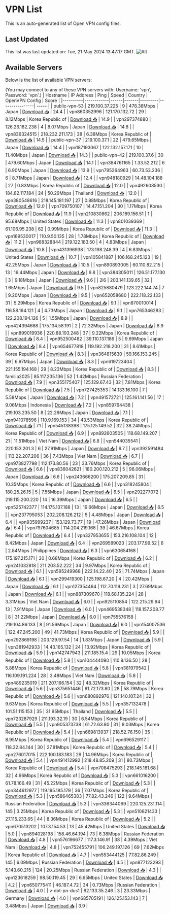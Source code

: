 # VPN List

This is an auto-generated list of Open VPN config files.

## Last Updated

This list was last updated on: Tue, 21 May 2024 13:47:17 GMT.
![Alt](https://repobeats.axiom.co/api/embed/186b98318ef1479477931607c1ad7d823f12451f.svg "Repobeats analytics image")

## Available Servers

Below is the list of available VPN servers:

(You may connect to any of these VPN servers with: Username: 'vpn', Password: 'vpn'.)
| Hostname | IP Address | Ping | Speed | Country | OpenVPN Config | Score |
|----------|------------|------|-------|---------|----------------| ----- |
| public-vpn-53 | 219.100.37.225 | 9 | 478.38Mbps | Japan | [Download 📥](./configs/server_0_JP.ovpn) | 24.4 |
| vpn860352996 | 121.170.132.72 | 29 | 8.12Mbps | Korea Republic of | [Download 📥](./configs/server_1_KR.ovpn) | 14.9 |
| vpn297374880 | 126.26.182.238 | 4 | 8.07Mbps | Japan | [Download 📥](./configs/server_2_JP.ovpn) | 14.8 |
| vpn836324515 | 218.232.211.173 | 38 | 6.38Mbps | Korea Republic of | [Download 📥](./configs/server_3_KR.ovpn) | 14.5 |
| public-vpn-37 | 219.100.37.1 | 22 | 479.65Mbps | Japan | [Download 📥](./configs/server_4_JP.ovpn) | 14.4 |
| vpn187193067 | 122.132.157.171 | 10 | 11.40Mbps | Japan | [Download 📥](./configs/server_5_JP.ovpn) | 14.3 |
| public-vpn-42 | 219.100.37.6 | 30 | 479.60Mbps | Japan | [Download 📥](./configs/server_6_JP.ovpn) | 14.1 |
| vpn384761165 | 1.33.52.212 | 6 | 6.90Mbps | Japan | [Download 📥](./configs/server_7_JP.ovpn) | 13.9 |
| vpn795264963 | 60.73.53.236 | 6 | 8.71Mbps | Japan | [Download 📥](./configs/server_8_JP.ovpn) | 12.4 |
| vpn948180929 | 14.48.104.188 | 27 | 0.83Mbps | Korea Republic of | [Download 📥](./configs/server_9_KR.ovpn) | 12.0 |
| vpn492608530 | 184.82.117.184 | 24 | 50.29Mbps | Thailand | [Download 📥](./configs/server_10_TH.ovpn) | 12.0 |
| vpn380548616 | 218.145.181.197 | 27 | 0.88Mbps | Korea Republic of | [Download 📥](./configs/server_11_KR.ovpn) | 12.0 |
| vpn709750107 | 14.47.151.204 | 30 | 1.17Mbps | Korea Republic of | [Download 📥](./configs/server_12_KR.ovpn) | 11.9 |
| vpn210830862 | 206.189.156.51 | 1 | 95.68Mbps | United States | [Download 📥](./configs/server_13_US.ovpn) | 11.3 |
| vpn801039369 | 61.106.95.238 | 62 | 0.99Mbps | Korea Republic of | [Download 📥](./configs/server_14_KR.ovpn) | 11.3 |
| vpn169530017 | 110.9.50.135 | 28 | 1.78Mbps | Korea Republic of | [Download 📥](./configs/server_15_KR.ovpn) | 11.2 |
| vpn988328844 | 219.122.183.50 | 4 | 4.83Mbps | Japan | [Download 📥](./configs/server_16_JP.ovpn) | 10.8 |
| vpn431396938 | 173.198.248.39 | 4 | 6.83Mbps | United States | [Download 📥](./configs/server_17_US.ovpn) | 10.7 |
| vpn105841887 | 106.168.245.123 | 19 | 42.25Mbps | Japan | [Download 📥](./configs/server_18_JP.ovpn) | 10.5 |
| vpn890893005 | 60.110.82.215 | 13 | 16.44Mbps | Japan | [Download 📥](./configs/server_19_JP.ovpn) | 9.8 |
| vpn384305011 | 126.51.177.130 | 3 | 9.18Mbps | Japan | [Download 📥](./configs/server_20_JP.ovpn) | 9.6 |
| 2i6 | 203.141.139.65 | 32 | 1.65Mbps | Japan | [Download 📥](./configs/server_21_JP.ovpn) | 9.5 |
| vpn825880479 | 123.222.144.74 | 7 | 9.20Mbps | Japan | [Download 📥](./configs/server_22_JP.ovpn) | 9.5 |
| vpn652058680 | 222.118.22.133 | 31 | 5.29Mbps | Korea Republic of | [Download 📥](./configs/server_23_KR.ovpn) | 9.1 |
| vpn870010014 | 116.58.164.121 | 4 | 4.73Mbps | Japan | [Download 📥](./configs/server_24_JP.ovpn) | 9.1 |
| vpn765346283 | 122.208.194.126 | 5 | 1.55Mbps | Japan | [Download 📥](./configs/server_25_JP.ovpn) | 8.9 |
| vpn424394688 | 175.134.58.191 | 2 | 72.32Mbps | Japan | [Download 📥](./configs/server_26_JP.ovpn) | 8.9 |
| vpn899019936 | 220.88.193.248 | 37 | 9.22Mbps | Korea Republic of | [Download 📥](./configs/server_27_KR.ovpn) | 8.4 |
| vpn952500482 | 39.110.137.186 | 5 | 9.69Mbps | Japan | [Download 📥](./configs/server_28_JP.ovpn) | 8.4 |
| vpn654677818 | 119.192.218.200 | 31 | 8.61Mbps | Korea Republic of | [Download 📥](./configs/server_29_KR.ovpn) | 8.3 |
| vpn364815630 | 59.166.153.245 | 39 | 6.97Mbps | Japan | [Download 📥](./configs/server_30_JP.ovpn) | 8.3 |
| vpn619723404 | 221.155.194.168 | 29 | 8.23Mbps | Korea Republic of | [Download 📥](./configs/server_31_KR.ovpn) | 8.3 |
| familia2025 | 85.117.235.136 | 52 | 1.42Mbps | Russian Federation | [Download 📥](./configs/server_32_RU.ovpn) | 7.9 |
| vpn355175407 | 125.129.67.43 | 32 | 7.81Mbps | Korea Republic of | [Download 📥](./configs/server_33_KR.ovpn) | 7.5 |
| vpn727425353 | 14.133.16.100 | 7 | 5.58Mbps | Japan | [Download 📥](./configs/server_34_JP.ovpn) | 7.2 |
| vpn491572721 | 125.161.141.56 | 17 | 9.06Mbps | Indonesia | [Download 📥](./configs/server_35_ID.ovpn) | 7.2 |
| vpn859764438 | 219.103.235.50 | 8 | 22.26Mbps | Japan | [Download 📥](./configs/server_36_JP.ovpn) | 7.1 |
| vpn941078596 | 110.9.169.153 | 34 | 43.53Mbps | Korea Republic of | [Download 📥](./configs/server_37_KR.ovpn) | 7.1 |
| vpn545138398 | 175.125.149.52 | 32 | 38.24Mbps | Korea Republic of | [Download 📥](./configs/server_38_KR.ovpn) | 6.9 |
| vpn892603505 | 118.68.149.207 | 21 | 11.51Mbps | Viet Nam | [Download 📥](./configs/server_39_VN.ovpn) | 6.8 |
| vpn544035541 | 220.153.201.3 | 6 | 27.91Mbps | Japan | [Download 📥](./configs/server_40_JP.ovpn) | 6.7 |
| vpn392591484 | 113.22.207.206 | 36 | 7.43Mbps | Viet Nam | [Download 📥](./configs/server_41_VN.ovpn) | 6.7 |
| vpn973827798 | 112.173.80.56 | 23 | 33.76Mbps | Korea Republic of | [Download 📥](./configs/server_42_KR.ovpn) | 6.6 |
| vpn836042621 | 180.200.120.212 | 5 | 96.06Mbps | Japan | [Download 📥](./configs/server_43_JP.ovpn) | 6.6 |
| vpn243666200 | 175.207.209.85 | 31 | 10.35Mbps | Korea Republic of | [Download 📥](./configs/server_44_KR.ovpn) | 6.6 |
| vpn318245804 | 180.25.26.15 | 5 | 7.55Mbps | Japan | [Download 📥](./configs/server_45_JP.ovpn) | 6.5 |
| vpn292277072 | 219.115.200.220 | 14 | 16.39Mbps | Japan | [Download 📥](./configs/server_46_JP.ovpn) | 6.5 |
| vpn525742377 | 114.175.137.188 | 13 | 19.66Mbps | Japan | [Download 📥](./configs/server_47_JP.ovpn) | 6.5 |
| vpn237795053 | 202.208.126.212 | 5 | 4.48Mbps | Japan | [Download 📥](./configs/server_48_JP.ovpn) | 6.4 |
| vpn935999237 | 153.129.73.77 | 19 | 47.26Mbps | Japan | [Download 📥](./configs/server_49_JP.ovpn) | 6.4 |
| vpn797604685 | 114.204.219.168 | 39 | 46.67Mbps | Korea Republic of | [Download 📥](./configs/server_50_KR.ovpn) | 6.4 |
| vpn327953655 | 153.216.108.104 | 12 | 8.42Mbps | Japan | [Download 📥](./configs/server_51_JP.ovpn) | 6.4 |
| vpn269589023 | 203.177.99.52 | 6 | 2.84Mbps | Philippines | [Download 📥](./configs/server_52_PH.ovpn) | 6.3 |
| vpn630654168 | 175.197.215.171 | 30 | 0.68Mbps | Korea Republic of | [Download 📥](./configs/server_53_KR.ovpn) | 6.2 |
| vpn241032818 | 211.203.52.222 | 34 | 9.97Mbps | Korea Republic of | [Download 📥](./configs/server_54_KR.ovpn) | 6.1 |
| vpn595249968 | 222.14.22.40 | 25 | 71.74Mbps | Japan | [Download 📥](./configs/server_55_JP.ovpn) | 6.1 |
| vpn299419300 | 125.198.67.20 | 4 | 20.42Mbps | Japan | [Download 📥](./configs/server_56_JP.ovpn) | 6.1 |
| vpn127354464 | 112.70.119.231 | 3 | 27.69Mbps | Japan | [Download 📥](./configs/server_57_JP.ovpn) | 6.1 |
| vpn887309670 | 118.68.135.224 | 28 | 3.31Mbps | Viet Nam | [Download 📥](./configs/server_58_VN.ovpn) | 6.0 |
| vpn925110854 | 122.215.29.94 | 13 | 7.91Mbps | Japan | [Download 📥](./configs/server_59_JP.ovpn) | 6.0 |
| vpn469538348 | 118.157.208.77 | 8 | 31.22Mbps | Japan | [Download 📥](./configs/server_60_JP.ovpn) | 6.0 |
| vpn755576158 | 219.104.86.133 | 8 | 91.56Mbps | Japan | [Download 📥](./configs/server_61_JP.ovpn) | 6.0 |
| vpn154007536 | 122.47.245.200 | 49 | 41.73Mbps | Korea Republic of | [Download 📥](./configs/server_62_KR.ovpn) | 5.9 |
| vpn292869198 | 203.129.97.54 | 14 | 1.83Mbps | Japan | [Download 📥](./configs/server_63_JP.ovpn) | 5.9 |
| vpn381942933 | 14.43.165.132 | 24 | 13.92Mbps | Korea Republic of | [Download 📥](./configs/server_64_KR.ovpn) | 5.9 |
| vpn142747943 | 211.185.15.4 | 29 | 10.05Mbps | Korea Republic of | [Download 📥](./configs/server_65_KR.ovpn) | 5.8 |
| vpn104444090 | 110.8.136.50 | 28 | 5.88Mbps | Korea Republic of | [Download 📥](./configs/server_66_KR.ovpn) | 5.8 |
| vpn381979542 | 116.109.191.224 | 28 | 3.48Mbps | Viet Nam | [Download 📥](./configs/server_67_VN.ovpn) | 5.8 |
| vpn489235019 | 211.207.166.154 | 32 | 48.32Mbps | Korea Republic of | [Download 📥](./configs/server_68_KR.ovpn) | 5.6 |
| vpn375651446 | 61.72.173.80 | 28 | 58.79Mbps | Korea Republic of | [Download 📥](./configs/server_69_KR.ovpn) | 5.6 |
| vpn680892976 | 121.140.107.24 | 32 | 9.63Mbps | Korea Republic of | [Download 📥](./configs/server_70_KR.ovpn) | 5.5 |
| vpn357132478 | 101.51.115.153 | 35 | 31.95Mbps | Thailand | [Download 📥](./configs/server_71_TH.ovpn) | 5.5 |
| vpn723287929 | 211.193.32.19 | 30 | 6.54Mbps | Korea Republic of | [Download 📥](./configs/server_72_KR.ovpn) | 5.5 |
| vpn905373738 | 61.72.63.80 | 31 | 8.03Mbps | Korea Republic of | [Download 📥](./configs/server_73_KR.ovpn) | 5.4 |
| vpn669813937 | 218.52.76.150 | 35 | 8.95Mbps | Korea Republic of | [Download 📥](./configs/server_74_KR.ovpn) | 5.4 |
| vpn696529117 | 118.32.84.144 | 30 | 27.81Mbps | Korea Republic of | [Download 📥](./configs/server_75_KR.ovpn) | 5.4 |
| vpn276017015 | 222.100.183.183 | 29 | 14.96Mbps | Korea Republic of | [Download 📥](./configs/server_76_KR.ovpn) | 5.4 |
| vpn491412992 | 218.48.85.209 | 31 | 80.73Mbps | Korea Republic of | [Download 📥](./configs/server_77_KR.ovpn) | 5.4 |
| vpn708475293 | 218.145.181.68 | 32 | 4.96Mbps | Korea Republic of | [Download 📥](./configs/server_78_KR.ovpn) | 5.3 |
| vpn661016200 | 61.78.166.49 | 31 | 45.22Mbps | Korea Republic of | [Download 📥](./configs/server_79_KR.ovpn) | 5.3 |
| vpn344612977 | 119.195.185.179 | 36 | 7.07Mbps | Korea Republic of | [Download 📥](./configs/server_80_KR.ovpn) | 5.3 |
| vpn586465383 | 77.82.43.246 | 122 | 9.64Mbps | Russian Federation | [Download 📥](./configs/server_81_RU.ovpn) | 5.3 |
| vpn336344069 | 220.125.231.114 | 145 | 3.25Mbps | Korea Republic of | [Download 📥](./configs/server_82_KR.ovpn) | 5.3 |
| vpn510821433 | 27.115.233.65 | 44 | 8.36Mbps | Korea Republic of | [Download 📥](./configs/server_83_KR.ovpn) | 5.2 |
| vpn670513202 | 107.3.154.53 | 13 | 45.42Mbps | United States | [Download 📥](./configs/server_84_US.ovpn) | 5.0 |
| vpn894028198 | 158.46.64.194 | 73 | 6.38Mbps | Russian Federation | [Download 📥](./configs/server_85_RU.ovpn) | 4.8 |
| vpn576196677 | 117.3.146.91 | 38 | 4.39Mbps | Viet Nam | [Download 📥](./configs/server_86_VN.ovpn) | 4.8 |
| vpn752455791 | 106.249.197.126 | 69 | 7.62Mbps | Korea Republic of | [Download 📥](./configs/server_87_KR.ovpn) | 4.7 |
| vpn553444125 | 77.82.86.249 | 145 | 6.09Mbps | Russian Federation | [Download 📥](./configs/server_88_RU.ovpn) | 4.5 |
| vpn877123293 | 5.143.60.215 | 124 | 20.25Mbps | Russian Federation | [Download 📥](./configs/server_89_RU.ovpn) | 4.3 |
| vpn123618259 | 98.50.119.45 | 29 | 6.65Mbps | United States | [Download 📥](./configs/server_90_US.ovpn) | 4.2 |
| vpn650775411 | 46.187.4.72 | 34 | 0.73Mbps | Russian Federation | [Download 📥](./configs/server_91_RU.ovpn) | 4.0 |
| v-dot-pn-dus1 | 62.133.35.246 | 3 | 23.33Mbps | Germany | [Download 📥](./configs/server_92_DE.ovpn) | 4.0 |
| vpn685705191 | 126.125.153.143 | 7 | 3.48Mbps | Japan | [Download 📥](./configs/server_93_JP.ovpn) | 3.9 |
